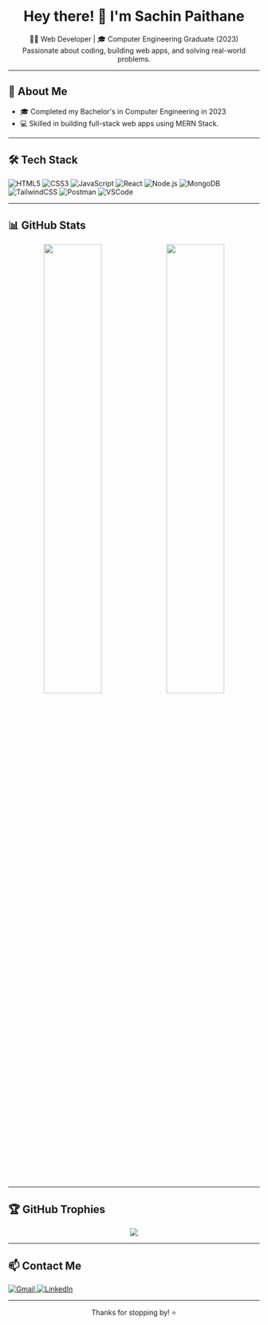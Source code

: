 <h1 align="center">Hey there! 👋 I'm Sachin Paithane</h1>
<p align="center">
  👨‍💻 Web Developer | 🎓 Computer Engineering Graduate (2023) <br>
  Passionate about coding, building web apps, and solving real-world problems.
</p>

---

## 💫 About Me

- 🎓 Completed my Bachelor's in Computer Engineering in 2023  
- 💻 Skilled in building full-stack web apps using MERN Stack. 

---

## 🛠️ Tech Stack

<p align="left">
  <img src="https://img.shields.io/badge/HTML5-E34F26?style=for-the-badge&logo=html5&logoColor=white" alt="HTML5" />
  <img src="https://img.shields.io/badge/CSS3-1572B6?style=for-the-badge&logo=css3&logoColor=white" alt="CSS3" />
  <img src="https://img.shields.io/badge/JavaScript-F7DF1E?style=for-the-badge&logo=javascript&logoColor=black" alt="JavaScript" />
  <img src="https://img.shields.io/badge/React-20232A?style=for-the-badge&logo=react" alt="React" />
  <img src="https://img.shields.io/badge/Node.js-339933?style=for-the-badge&logo=node.js" alt="Node.js" />
  <img src="https://img.shields.io/badge/MongoDB-47A248?style=for-the-badge&logo=mongodb&logoColor=white" alt="MongoDB" />
  <img src="https://img.shields.io/badge/TailwindCSS-38B2AC?style=for-the-badge&logo=tailwind-css&logoColor=white" alt="TailwindCSS" />
  <img src="https://img.shields.io/badge/Postman-FF6C37?style=for-the-badge&logo=postman&logoColor=white" alt="Postman" />
  <img src="https://img.shields.io/badge/VSCode-007ACC?style=for-the-badge&logo=visual-studio-code&logoColor=white" alt="VSCode" />
</p>

---

## 📊 GitHub Stats

<p align="center">
  <img src="https://github-readme-stats.vercel.app/api?username=spaithane9172&show_icons=true&theme=tokyonight" width="48%" />
  <img src="https://github-readme-stats.vercel.app/api/top-langs/?username=spaithane9172&layout=compact&theme=tokyonight" width="48%" />
</p>

---

## 🏆 GitHub Trophies

<p align="center">
  <img src="https://github-profile-trophy.vercel.app/?username=spaithane9172&theme=gruvbox&margin-w=10" />
</p>


---

## 📫 Contact Me

<p align="left">
  <a href="mailto:spaithane9172@gmail.com">
    <img src="https://img.shields.io/badge/Gmail-ContactMe-D14836?style=for-the-badge&logo=gmail&logoColor=white" alt="Gmail" />
  </a>
  <a href="https://www.linkedin.com/in/sachin-paithane/" target="_blank">
    <img src="https://img.shields.io/badge/LinkedIn-Connect-blue?style=for-the-badge&logo=linkedin&logoColor=white" alt="LinkedIn" />
  </a>
</p>

---

<p align="center">Thanks for stopping by! ⭐</p>
